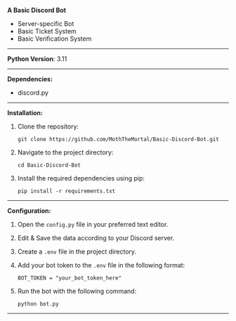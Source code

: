 **A Basic Discord Bot**
- Server-specific Bot
- Basic Ticket System
- Basic Verification System
---
**Python Version**: 3.11

---

**Dependencies:**
- discord.py

---

**Installation:**

1. Clone the repository:
    ```commandline
    git clone https://github.com/MothTheMortal/Basic-Discord-Bot.git
    ```
2. Navigate to the project directory:

    ```commandline
    cd Basic-Discord-Bot
    ```
3. Install the required dependencies using pip:
    ```commandline
    pip install -r requirements.txt
    ```

---

**Configuration:**

1. Open the `config.py` file in your preferred text editor.

2. Edit & Save the data according to your Discord server.

3. Create a `.env` file in the project directory.

4. Add your bot token to the `.env` file in the following format:
    ```dotenv
   BOT_TOKEN = "your_bot_token_here"
   ```
5. Run the bot with the following command:
   ```commandline
   python bot.py
   ```
---
